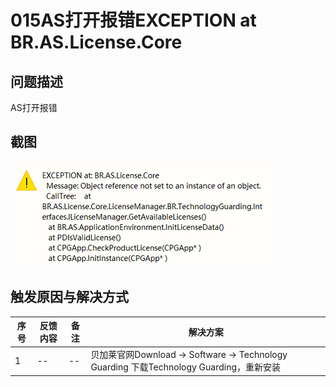 # 015AS打开报错EXCEPTION at BR.AS.License.Core
## 问题描述
AS打开报错

## 截图
![Img](./FILES/015AS打开报错EXCEPTION%20at%20BR.AS.License.Core.md/img-20220921130436.png)

## 触发原因与解决方式
| 序号 | 反馈内容 | 备注 | 解决方案 |
| -- | -- | -- | -- |
| 1 | -- | -- | 贝加莱官网Download -> Software -> Technology Guarding 下载Technology Guarding，重新安装 | 